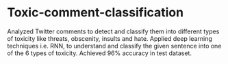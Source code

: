 # Toxic-comment-classification
Analyzed Twitter comments to detect and classify them into different types of toxicity like threats, obscenity, insults and hate. Applied deep learning techniques i.e. RNN, to understand and classify the given sentence into one of the 6 types of toxicity. Achieved 96% accuracy in test dataset.

